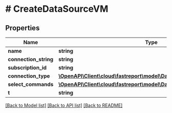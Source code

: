 # # CreateDataSourceVM

## Properties

Name | Type | Description | Notes
------------ | ------------- | ------------- | -------------
**name** | **string** |  | [optional]
**connection_string** | **string** |  |
**subscription_id** | **string** |  |
**connection_type** | [**\OpenAPI\Client\cloud\fastreport\model\DataSourceConnectionType**](DataSourceConnectionType.md) |  | [optional]
**select_commands** | [**\OpenAPI\Client\cloud\fastreport\model\DataSourceSelectCommandVM[]**](DataSourceSelectCommandVM.md) |  | [optional]
**t** | **string** |  |

[[Back to Model list]](../../README.md#models) [[Back to API list]](../../README.md#endpoints) [[Back to README]](../../README.md)
